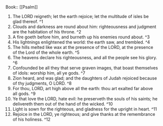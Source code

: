  Book:: [[Psalm]]
 1. The LORD reigneth; let the earth rejoice; let the multitude of isles be glad thereof. ^1
 2. Clouds and darkness are round about him: righteousness and judgment are the habitation of his throne. ^2
 3. A fire goeth before him, and burneth up his enemies round about. ^3
 4. His lightnings enlightened the world: the earth saw, and trembled. ^4
 5. The hills melted like wax at the presence of the LORD, at the presence of the Lord of the whole earth. ^5
 6. The heavens declare his righteousness, and all the people see his glory. ^6
 7. Confounded be all they that serve graven images, that boast themselves of idols: worship him, all ye gods. ^7
 8. Zion heard, and was glad; and the daughters of Judah rejoiced because of thy judgments, O LORD. ^8
 9. For thou, LORD, art high above all the earth: thou art exalted far above all gods. ^9
 10. Ye that love the LORD, hate evil: he preserveth the souls of his saints; he delivereth them out of the hand of the wicked. ^10
 11. Light is sown for the righteous, and gladness for the upright in heart. ^11
 12. Rejoice in the LORD, ye righteous; and give thanks at the remembrance of his holiness. ^12
